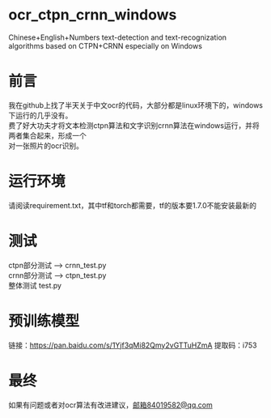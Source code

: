 # ocr_ctpn_crnn_windows
Chinese+English+Numbers text-detection and text-recognization algorithms based on CTPN+CRNN especially on Windows
# 前言
我在github上找了半天关于中文ocr的代码，大部分都是linux环境下的，windows下运行的几乎没有。  
费了好大功夫才将文本检测ctpn算法和文字识别crnn算法在windows运行，并将两者集合起来，形成一个  
对一张照片的ocr识别。
# 运行环境
请阅读requirement.txt，其中tf和torch都需要，tf的版本要1.7.0不能安装最新的
# 测试
ctpn部分测试 --> crnn_test.py  
crnn部分测试 --> ctpn_test.py  
整体测试 test.py  
# 预训练模型
链接：https://pan.baidu.com/s/1Yjf3qMi82Qmy2vGTTuHZmA 
提取码：i753 
# 最终
如果有问题或者对ocr算法有改进建议，邮箱84019582@qq.com
